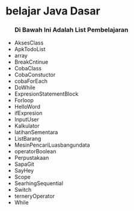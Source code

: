 <h1>belajar Java Dasar</h1>

<ul>
<h3>Di Bawah Ini Adalah List Pembelajaran</h3>
<li>AksesClass</li>
<li>ApkTodoList</li>
<li>array</li>
<li>BreakCntinue</li>
<li>CobaClass</li>
<li>CobaConstuctor</li>
<li>cobaForEach</li>
<li>DoWhile</li>
<li>ExpresionStatementBlock</li>
<li>Forloop</li>
<li>HelloWord</li>
<li>ifExpresion</li>
<li>InputUser</li>
<li>Kalkulator</li>
<li>latihanSementara</li>
<li>ListBarang</li>
<li>MesinPencariLuasbangundata</li>
<li>operatorBoolean</li>
<li>Perpustakaan</li>
<li>SapaGit</li>
<li>SayHey</li>
<li>Scope</li>
<li>SearhingSequential</li>
<li>Switch</li>
<li>terneryOperator</li>
<li>While</li>
</ul>


